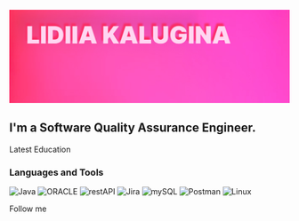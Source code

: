 ![Header](https://github.com/KLidya/KLidya/blob/main/Assets/Group%203.jpg)

## I'm a Software Quality Assurance Engineer.

Latest Education

### Languages and Tools
![Java](https://img.shields.io/badge/-Java-000D80)
![ORACLE](https://img.shields.io/badge/-ORACLE-B63030)
![restAPI](https://img.shields.io/badge/-restAPI-FF56C3)
![Jira](https://img.shields.io/badge/-Jira-496F84)
![mySQL](https://img.shields.io/badge/-mySQL-CE9606)
![Postman](https://img.shields.io/badge/-Postman-FF0000)
![Linux](https://img.shields.io/badge/-Linux-00B2FF)

Follow me
